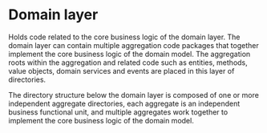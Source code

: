 # Domain layer

Holds code related to the core business logic of the domain layer. The domain layer can contain multiple aggregation code packages that together implement the core business logic of the domain model. The aggregation roots within the aggregation and related code such as entities, methods, value objects, domain services and events are placed in this layer of directories.

The directory structure below the domain layer is composed of one or more independent aggregate directories, each aggregate is an independent business functional unit, and multiple aggregates work together to implement the core business logic of the domain model.
